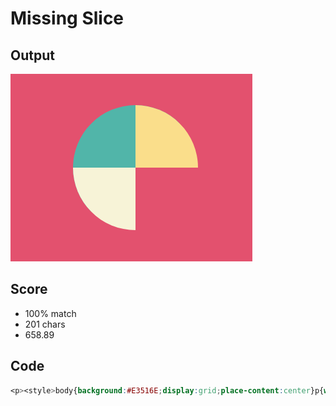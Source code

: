 # Missing Slice

## Output
![Missing Slice output](images/output.png)

## Score
- 100% match
- 201 chars
- 658.89

## Code
``` css
<p><style>body{background:#E3516E;display:grid;place-content:center}p{width:0;height: 0;border:100px solid;border-color:#51B5A9 #FADE8B transparent #f7f3d7;border-radius:100%;transform:rotate(-45deg)}

```